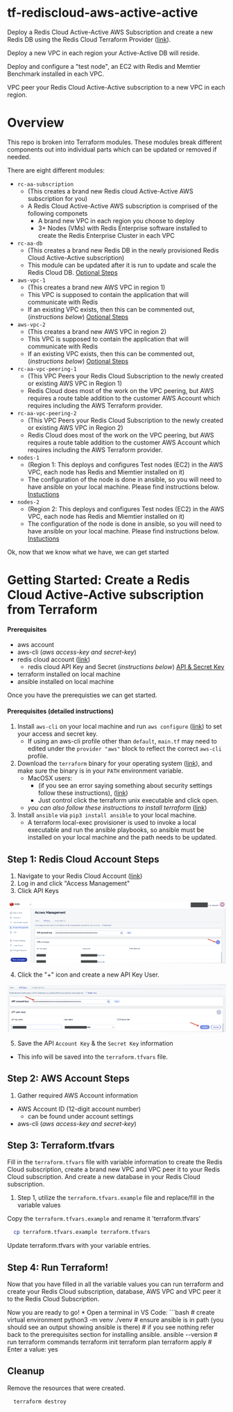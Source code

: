 # tf-rediscloud-aws-active-active
Deploy a Redis Cloud Active-Active AWS Subscription and create a new Redis DB using the Redis Cloud Terraform Provider ([link](https://registry.terraform.io/providers/RedisLabs/rediscloud/latest/docs)).

Deploy a new VPC in each region your Active-Active DB will reside.

Deploy and configure a "test node", an EC2 with Redis and Memtier Benchmark installed in each VPC.

VPC peer your Redis Cloud Active-Active subscription to a new VPC in each region.


# Overview

This repo is broken into Terraform modules. 
These modules break different components out into individual parts which can be updated or removed if needed.

There are eight different modules:
* `rc-aa-subscription` 
    * (This creates a brand new Redis cloud Active-Active AWS subscription for you)
    * A Redis Cloud Active-Active AWS subscription is comprised of the following componets
      * A brand new VPC in each region you choose to deploy
      * 3+ Nodes (VMs) with Redis Enterprise software installed to create the Redis Enterprise Cluster in each VPC
* `rc-aa-db` 
  * (This creates a brand new Redis DB in the newly provisioned Redis Cloud Active-Active subscription)
  * This module can be updated after it is run to update and scale the Redis Cloud DB. [Optional Steps](#i-want-to-update-my-existing-db-after-it-is-created)
* `aws-vpc-1` 
  * (This creates a brand new AWS VPC in region 1)
  * This VPC is supposed to contain the application that will communicate with Redis
  * If an existing VPC exists, then this can be commented out, (*instructions below*) [Optional Steps](#i-have-an-existing-aws-vpc-i-want-to-use)
* `aws-vpc-2` 
  * (This creates a brand new AWS VPC in region 2)
  * This VPC is supposed to contain the application that will communicate with Redis
  * If an existing VPC exists, then this can be commented out, (*instructions below*) [Optional Steps](#i-have-an-existing-aws-vpc-i-want-to-use)
* `rc-aa-vpc-peering-1` 
  * (This VPC Peers your Redis Cloud Subscription to the newly created or existing AWS VPC in Region 1)
  * Redis Cloud does most of the work on the VPC peering, but AWS requires a route table addition to the customer AWS Account which requires including the AWS Terraform provider.
* `rc-aa-vpc-peering-2` 
  * (This VPC Peers your Redis Cloud Subscription to the newly created or existing AWS VPC in Region 2)
  * Redis Cloud does most of the work on the VPC peering, but AWS requires a route table addition to the customer AWS Account which requires including the AWS Terraform provider.
* `nodes-1` 
  * (Region 1: This deploys and configures Test nodes (EC2) in the AWS VPC, each node has Redis and Miemtier installed on it)
  * The configuration of the node is done in ansible, so you will need to have ansible on your local machine. Please find instructions below. [Instuctions](#prerequisites-detailed-instructions)
* `nodes-2` 
  * (Region 2: This deploys and configures Test nodes (EC2) in the AWS VPC, each node has Redis and Miemtier installed on it)
  * The configuration of the node is done in ansible, so you will need to have ansible on your local machine. Please find instructions below. [Instuctions](#prerequisites-detailed-instructions)


Ok, now that we know what we have, we can get started

# Getting Started: Create a Redis Cloud Active-Active subscription from Terraform

#### Prerequisites
* aws account
* aws-cli (*aws access-key and secret-key*)
* redis cloud account ([link](https://redis.com/try-free/))
  * redis cloud API Key and Secret (*instructions below*) [API & Secret Key](#step-1-redis-cloud-account-steps)
* terraform installed on local machine
* ansible installed on local machine

Once you have the prerequisties we can get started.

#### Prerequisites (detailed instructions)
1.  Install `aws-cli` on your local machine and run `aws configure` ([link](https://docs.aws.amazon.com/cli/latest/userguide/cli-chap-install.html)) to set your access and secret key.
    - If using an aws-cli profile other than `default`, `main.tf` may need to edited under the `provider "aws"` block to reflect the correct `aws-cli` profile.
2.  Download the `terraform` binary for your operating system ([link](https://www.terraform.io/downloads.html)), and make sure the binary is in your `PATH` environment variable.
    - MacOSX users:
        - (if you see an error saying something about security settings follow these instructions), ([link](https://github.com/hashicorp/terraform/issues/23033))
        - Just control click the terraform unix executable and click open. 
    - *you can also follow these instructions to install terraform* ([link](https://learn.hashicorp.com/tutorials/terraform/install-cli))
 3.  Install `ansible` via `pip3 install ansible` to your local machine.
     - A terraform local-exec provisioner is used to invoke a local executable and run the ansible playbooks, so ansible must be installed on your local machine and the path needs to be updated.

## Step 1: Redis Cloud Account Steps
1. Navigate to your Redis Cloud Account ([link](https://app.redislabs.com/))
2. Log in and click "Access Management"
3. Click API Keys

![Alt text](images/rc-accessmanagment-1.png?raw=true "Title")

4. Click the "+" icon and create a new API Key User.

![Alt text](images/rc-accessmanagment-2.png?raw=true "Title")

5. Save the API `Account Key` & the `Secret Key` information
  * This info will be saved into the `terraform.tfvars` file.

## Step 2: AWS Account Steps

1. Gather required AWS Account information
* AWS Account ID (12-digit account number)
  * can be found under account settings
* aws-cli (*aws access-key and secret-key*)

## Step 3: Terraform.tfvars

Fill in the `terraform.tfvars` file with variable information to 
create the Redis Cloud subscription, create a brand new VPC and VPC peer it to your Redis Cloud subscription.
And create a new database in your Redis Cloud subscription.

1. Step 1, utilize the `terraform.tfvars.example` file and replace/fill in the variable values

Copy the `terraform.tfvars.example` and rename it 'terraform.tfvars'
```bash
  cp terraform.tfvars.example terraform.tfvars
```
Update terraform.tfvars with your variable entries.


## Step 4: Run Terraform!

Now that you have filled in all the variable values
you can run terraform and create your Redis Cloud subscription, database, 
AWS VPC and VPC peer it to the Redis Cloud Subscription.

Now you are ready to go!
    * Open a terminal in VS Code:
    ```bash
    # create virtual environment
    python3 -m venv ./venv
    # ensure ansible is in path (you should see an output showing ansible is there)
    # if you see nothing refer back to the prerequisites section for installing ansible.
    ansible --version
    # run terraform commands
    terraform init
    terraform plan
    terraform apply
    # Enter a value: yes

## Cleanup

Remove the resources that were created.

```bash
  terraform destroy
```
